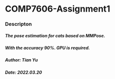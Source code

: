 # COMP7606-Assignment1
### Descripton
##### The pose estimation for cats based on MMPose.
##### With the accuracy 90%. GPU is required.
##### Author: Tian Yu
##### Date: 2022.03.20
